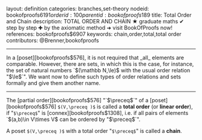 layout: definition
categories: branches,set-theory
nodeid: bookofproofs$6191
orderid: 100
parentid: bookofproofs$189
title: Total Order and Chain
description: TOTAL ORDER AND CHAIN &#9733; graduate maths &#10004; step by step &#10010; by the axiomatic method &#10140; visit BookOfProofs now!
references: bookofproofs$6907
keywords: chain,order,total,total order
contributors: @Brenner,bookofproofs

---
In a [poset][bookofproofs$576], it is not required that _all_ elements are comparable. However, there are sets, in which this is the case, for instance, the set of natural numbers `$(\mathbb N,\le)$` with the usual order relation "`$\le$`". We want now to define such types of order relations and sets formally and give them another name.

---

The [partial order][bookofproofs$576] "`$\preceq$`" of a [poset][bookofproofs$576] `$(V,\preceq )$` is 
called a **total order** (or **linear order**), if "`$\preceq$`" is [connex][bookofproofs$1308], i.e. if all pairs of elements `$(a,b)\in V\times V$` can be ordered by "`$\preceq$`". 

A poset `$(V,\preceq )$` with a total order "`$\preceq$`" is called a **chain**.
